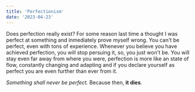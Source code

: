 ```yaml
---
title: 'Perfectionism'
date: '2023-04-23'
---
```

Does perfection really exist? For some reason last time a thought I was perfect at something and inmediately prove myself wrong.
You can't be perfect, even with tons of experience.
Whenever you believe you have achieved perfection, you will stop persuing it, so, you just won't be. 
You will stay even far away from where you were, perfection is more like an state of flow, constantly changing and adapting and if you declare yourself as perfect you are even further than ever from it.

*Something shall never be perfect.*
Because then, **it dies**.